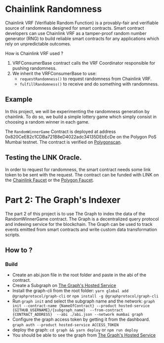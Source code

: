 # Chainlink Randomness

Chainlink VRF (Verifiable Random Function) is a provably-fair and verifiable source of randomness designed for smart contracts. Smart contract developers can use Chainlink VRF as a tamper-proof random number generator (RNG) to build reliable smart contracts for any applications which rely on unpredictable outcomes.

How is Chainlink VRF used ?
1. VRFConsumerBase contract calls the VRF Coordinator responsible for pushing randomness.
2. We inherit the VRFConsumerBase to use:
    - `requestRandomness()` to request randomness from Chainlink VRF.
    - `fulfillRandomness()` to receive and do something with randomness.

## Example

In this project, we will be experimenting the randomness generation by chainlink.
To do so, we build a simple lottery game which simply consist in choosing a random winner in each game.

The `RandomWinnerGame` Contract is deployed at address 0x820CeE82c1CDBa721B8eD4022adc34135DEbEcDe on the Polygon PoS Mumbai testnet.
The contract is verified on [Polygonscan](https://mumbai.polygonscan.com/address/0x820CeE82c1CDBa721B8eD4022adc34135DEbEcDe#code).

## Testing the LINK Oracle.
In order to request for randomness, the smart contract needs some link token to be sent with the request.
The contract can be funded with LINK on the [Chainlink Faucet](https://faucets.chain.link/mumbai) or the [Polygon Faucet](https://faucet.polygon.technology/).

# Part 2: The Graph's Indexer

The part 2 of this project is to use The Graph to index the data of the RandomWinnerGame contract.
The Graph is a decentralized query protocol and indexing service for the blockchain.
The Graph can be used to track events emitted from smart contracts and write custom data transformation scripts.

## How to ?
### Build

- Create an abi.json file in the root folder and paste in the abi of the contract.
- Create a Subgraph on [The Graph's Hosted Service](https://thegraph.com/hosted-service/)
- Install the graph-cli from the root folder: `yarn global add @graphprotocol/graph-cli` or `npm install -g @graphprotocol/graph-cli`
- Run `graph init` and select the subgraph name and the network: 
    `graph init --contract-name {NameOfContract} --product hosted-service {GITHUB_USERNAME}/{subgraph_name}  --from-contract {CONTRACT_ADDRESS}  --abi ./abi.json --network mumbai graph`
- Configure the graph access token by getting it from the dashboard. `graph auth --product hosted-service ACCESS_TOKEN`
- deploy the graph: `cd graph && yarn deploy` or `npm run deploy`
- You should be able to see the graph from [The Graph's Hosted Service](https://thegraph.com/hosted-service/)